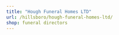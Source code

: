 ```yaml
---
title: "Hough Funeral Homes LTD"
url: /hillsboro/hough-funeral-homes-ltd/
shop: funeral directors
---
```

